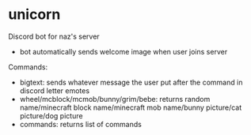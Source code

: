 # unicorn

Discord bot for naz's server
- bot automatically sends welcome image when user joins server

Commands:
- bigtext: sends whatever message the user put after the command in discord letter emotes
- wheel/mcblock/mcmob/bunny/grim/bebe: returns random name/minecraft block name/minecraft mob name/bunny picture/cat picture/dog picture
- commands: returns list of commands
